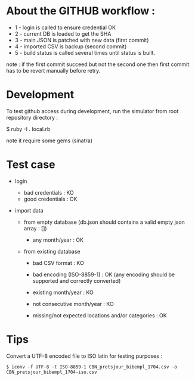 
# About the GITHUB workflow :

  * 1 - login is called to ensure credential OK
  * 2 - current DB is loaded to get the SHA
  * 3 - main JSON is patched with new data (first commit)
  * 4 - imported CSV is backup (second commit)
  * 5 - build status is called several times until status is built.

note : if the first commit succeed but not the second one then first commit has to be revert manually before retry.


# Development

To test github access during development, run the simulator from root repository directory : 

  $ ruby -I . local.rb

note it require some gems (sinatra)

# Test case

* login
  
  * bad credentials : KO
  * good credentials : OK

* import data

  * from empty database (db.json should contains a valid empty json array : [])

    * any month/year : OK

  * from existing database

    * bad CSV format : KO

    * bad encoding (ISO-8859-1) : OK (any encoding should be supported and correctly converted)

    * existing month/year : KO
    * not consecutive month/year : KO

    * missing/not expected locations and/or categories : OK


# Tips

Convert a UTF-8 encoded file to ISO latin for testing purposes :

    $ iconv -f UTF-8 -t ISO-8859-1 CBN_pretsjour_bibempl_1704.csv -o CBN_pretsjour_bibempl_1704-iso.csv